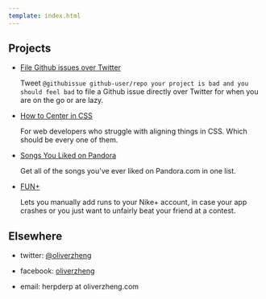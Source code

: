 ```yaml
---
template: index.html
---
```


## Projects

- [File Github issues over Twitter][]

  Tweet `@githubissue github-user/repo your project is bad and you should feel
  bad` to file a Github issue directly over Twitter for when you are on the
  go or are lazy.

- [How to Center in CSS][]

  For web developers who struggle with aligning things in CSS. Which should be
  every one of them.

- [Songs You Liked on Pandora][]

  Get all of the songs you've ever liked on Pandora.com in one list.

- [FUN+][]

  Lets you manually add runs to your Nike+ account, in case your app crashes or
  you just want to unfairly beat your friend at a contest.

## Elsewhere

- twitter: [@oliverzheng][twitter]
- facebook: [oliverzheng][facebook]
- email: herpderp at oliverzheng.com


  [File Github issues over Twitter]: http://twitter.com/githubissue
  [How to Center in CSS]: http://howtocenterincss.com
  [Songs You Liked on Pandora]: http://pandorasongs.oliverzheng.com
  [FUN+]: http://funplus.oliverzheng.com
  [twitter]: http://twitter.com/oliverzheng
  [facebook]: http://facebook.com/oliverzheng
